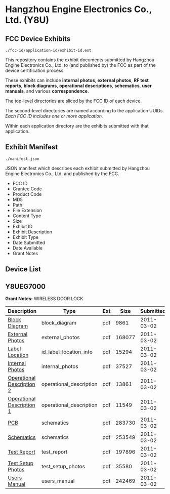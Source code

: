 # Hangzhou Engine Electronics Co., Ltd. (Y8U)
## FCC Device Exhibits

```
./fcc-id/application-id/exhibit-id.ext
```

This repository contains the exhibit documents submitted by Hangzhou Engine Electronics Co., Ltd. to (and published by) the FCC as part of the device certification process.

These exhibits can include **internal photos**, **external photos**, **RF test reports**, **block diagrams**, **operational descriptions**, **schematics**, **user manuals**, and various **correspondence**.

The top-level directories are sliced by the FCC ID of each device.

The second-level directories are named according to the application UUIDs. *Each FCC ID includes one or more application.*

Within each application directory are the exhibits submitted with that application. 

## Exhibit Manifest

```
./manifest.json
```

JSON manifest which describes each exhibit submitted by Hangzhou Engine Electronics Co., Ltd. and published by the FCC.

- FCC ID
- Grantee Code
- Product Code
- MD5
- Path
- File Extension
- Content Type
- Size
- Exhibit ID
- Exhibit Description
- Exhibit Type
- Date Submitted
- Date Available
- Grant Notes

## Device List
## Y8UEG7000
**Grant Notes:** WIRELESS DOOR LOCK

| Description | Type | Ext | Size | Submitted | Available |
| ----------- | ---- | --- | ---- | --------- | --------- |
| [Block Diagram](Y8UEG7000/82c73ff6e0e75b332b571c4464f86dab/1424397.pdf) | block_diagram | pdf | 9861 | 2011-03-02 | 2011-03-02 |
| [External Photos](Y8UEG7000/82c73ff6e0e75b332b571c4464f86dab/1424398.pdf) | external_photos | pdf | 168077 | 2011-03-02 | 2011-03-02 |
| [Label Location](Y8UEG7000/82c73ff6e0e75b332b571c4464f86dab/1424391.pdf) | id_label_location_info | pdf | 15294 | 2011-03-02 | 2011-03-02 |
| [Internal Photos](Y8UEG7000/82c73ff6e0e75b332b571c4464f86dab/1424392.pdf) | internal_photos | pdf | 37527 | 2011-03-02 | 2011-03-02 |
| [Operational Description 2](Y8UEG7000/82c73ff6e0e75b332b571c4464f86dab/1424389.pdf) | operational_description | pdf | 13861 | 2011-03-02 | 2011-03-02 |
| [Operational Description 1](Y8UEG7000/82c73ff6e0e75b332b571c4464f86dab/1424390.pdf) | operational_description | pdf | 11549 | 2011-03-02 | 2011-03-02 |
| [PCB](Y8UEG7000/82c73ff6e0e75b332b571c4464f86dab/1424393.pdf) | schematics | pdf | 283730 | 2011-03-02 | 2011-03-02 |
| [Schematics](Y8UEG7000/82c73ff6e0e75b332b571c4464f86dab/1424394.pdf) | schematics | pdf | 253549 | 2011-03-02 | 2011-03-02 |
| [Test Report](Y8UEG7000/82c73ff6e0e75b332b571c4464f86dab/1424396.pdf) | test_report | pdf | 197896 | 2011-03-02 | 2011-03-02 |
| [Test Setup Photos](Y8UEG7000/82c73ff6e0e75b332b571c4464f86dab/1424395.pdf) | test_setup_photos | pdf | 35580 | 2011-03-02 | 2011-03-02 |
| [Users Manual](Y8UEG7000/82c73ff6e0e75b332b571c4464f86dab/1424399.pdf) | users_manual | pdf | 242469 | 2011-03-02 | 2011-03-02 |
